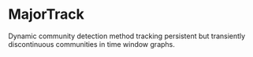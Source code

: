 # MajorTrack
Dynamic community detection method tracking persistent but transiently discontinuous communities in time window graphs.
